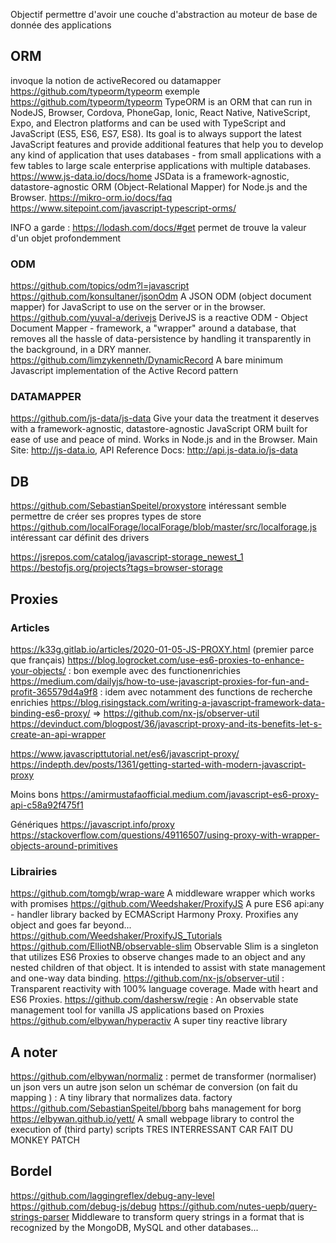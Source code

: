 Objectif permettre d'avoir une couche d'abstraction au moteur de base de donnée des applications

## ORM
invoque la notion de activeRecored ou datamapper https://github.com/typeorm/typeorm
exemple https://github.com/typeorm/typeorm TypeORM is an ORM that can run in NodeJS, Browser, Cordova, PhoneGap, Ionic, React Native, NativeScript, Expo, and Electron platforms and can be used with TypeScript and JavaScript (ES5, ES6, ES7, ES8). Its goal is to always support the latest JavaScript features and provide additional features that help you to develop any kind of application that uses databases - from small applications with a few tables to large scale enterprise applications with multiple databases.
https://www.js-data.io/docs/home JSData is a framework-agnostic, datastore-agnostic ORM (Object-Relational Mapper) for Node.js and the Browser.
https://mikro-orm.io/docs/faq
https://www.sitepoint.com/javascript-typescript-orms/


INFO a garde : https://lodash.com/docs/#get permet de trouve la valeur d'un objet profondemment

### ODM
https://github.com/topics/odm?l=javascript
https://github.com/konsultaner/jsonOdm A JSON ODM (object document mapper) for JavaScript to use on the server or in the browser. 
https://github.com/yuval-a/derivejs DeriveJS is a reactive ODM - Object Document Mapper - framework, a "wrapper" around a database, that removes all the hassle of data-persistence by handling it transparently in the background, in a DRY manner. 
https://github.com/limzykenneth/DynamicRecord  A bare minimum Javascript implementation of the Active Record pattern 

### DATAMAPPER
https://github.com/js-data/js-data Give your data the treatment it deserves with a framework-agnostic, datastore-agnostic JavaScript ORM built for ease of use and peace of mind. Works in Node.js and in the Browser. Main Site: http://js-data.io, API Reference Docs: http://api.js-data.io/js-data

## DB
https://github.com/SebastianSpeitel/proxystore intéressant semble permettre de créer ses propres types de store
https://github.com/localForage/localForage/blob/master/src/localforage.js intéressant car définit des drivers

https://jsrepos.com/catalog/javascript-storage_newest_1
https://bestofjs.org/projects?tags=browser-storage

## Proxies

### Articles
https://k33g.gitlab.io/articles/2020-01-05-JS-PROXY.html (premier parce que français)
https://blog.logrocket.com/use-es6-proxies-to-enhance-your-objects/ : bon exemple avec des functionenrichies
https://medium.com/dailyjs/how-to-use-javascript-proxies-for-fun-and-profit-365579d4a9f8 : idem avec notamment des functions de recherche enrichies
https://blog.risingstack.com/writing-a-javascript-framework-data-binding-es6-proxy/ => https://github.com/nx-js/observer-util
https://devinduct.com/blogpost/36/javascript-proxy-and-its-benefits-let-s-create-an-api-wrapper


https://www.javascripttutorial.net/es6/javascript-proxy/
https://indepth.dev/posts/1361/getting-started-with-modern-javascript-proxy

Moins bons
https://amirmustafaofficial.medium.com/javascript-es6-proxy-api-c58a92f475f1

Génériques
https://javascript.info/proxy
https://stackoverflow.com/questions/49116507/using-proxy-with-wrapper-objects-around-primitives

### Librairies
https://github.com/tomgb/wrap-ware A middleware wrapper which works with promises 
https://github.com/Weedshaker/ProxifyJS A pure ES6 api:any - handler library backed by ECMAScript Harmony Proxy. Proxifies any object and goes far beyond... 
https://github.com/Weedshaker/ProxifyJS_Tutorials
https://github.com/ElliotNB/observable-slim Observable Slim is a singleton that utilizes ES6 Proxies to observe changes made to an object and any nested children of that object. It is intended to assist with state management and one-way data binding. 
https://github.com/nx-js/observer-util : Transparent reactivity with 100% language coverage. Made with heart and ES6 Proxies. 
https://github.com/dashersw/regie : An observable state management tool for vanilla JS applications based on Proxies 
https://github.com/elbywan/hyperactiv  A super tiny reactive library


## A noter
https://github.com/elbywan/normaliz : permet de transformer (normaliser) un json vers un autre json selon un schémar de conversion (on fait du mapping ) : A tiny library that normalizes data. factory
https://github.com/SebastianSpeitel/bborg bahs management for borg
https://elbywan.github.io/yett/  A small webpage library to control the execution of (third party) scripts TRES INTERRESSANT CAR FAIT DU MONKEY PATCH

## Bordel
https://github.com/laggingreflex/debug-any-level
https://github.com/debug-js/debug
https://github.com/nutes-uepb/query-strings-parser Middleware to transform query strings in a format that is recognized by the MongoDB, MySQL and other databases... 
